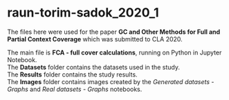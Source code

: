 # raun-torim-sadok_2020_1
The files here were used for the paper **GC and Other Methods for Full and Partial Context Coverage** which was submitted to CLA 2020.  

The main file is **FCA - full cover calculations**, running on Python in Jupyter Notebook.  
The **Datasets** folder contains the datasets used in the study.  
The **Results** folder contains the study results.  
The **Images** folder contains images created by the *Generated datasets - Graphs* and *Real datasets - Graphs* notebooks.
